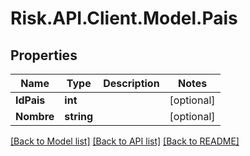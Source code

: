 # Risk.API.Client.Model.Pais
## Properties

Name | Type | Description | Notes
------------ | ------------- | ------------- | -------------
**IdPais** | **int** |  | [optional] 
**Nombre** | **string** |  | [optional] 

[[Back to Model list]](../README.md#documentation-for-models) [[Back to API list]](../README.md#documentation-for-api-endpoints) [[Back to README]](../README.md)

